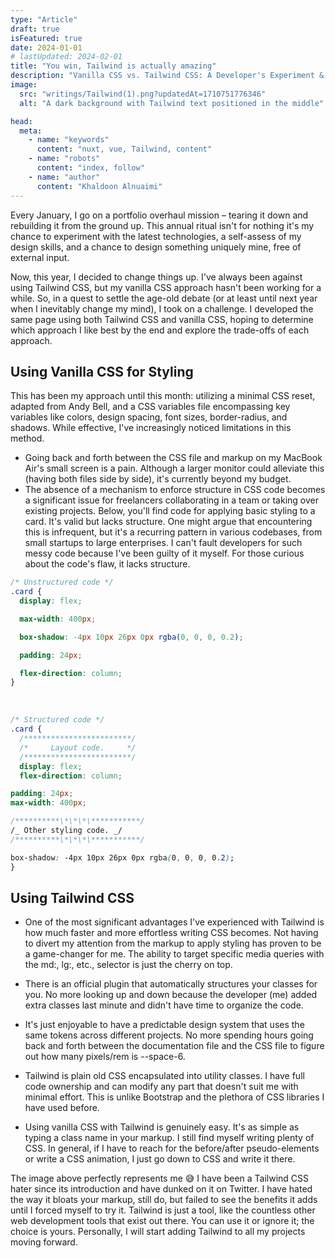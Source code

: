 ```yaml
---
type: "Article"
draft: true
isFeatured: true
date: 2024-01-01
# lastUpdated: 2024-02-01
title: "You win, Tailwind is actually amazing"
description: "Vanilla CSS vs. Tailwind CSS: A Developer's Experiment & Review! ️ Learn about the pros and cons of both approaches through a real-world comparison. Explore code structure, efficiency, and design system benefits. Find out which reigns supreme!"
image:
  src: "writings/Tailwind(1).png?updatedAt=1710751776346"
  alt: "A dark background with Tailwind text positioned in the middle"

head:
  meta:
    - name: "keywords"
      content: "nuxt, vue, Tailwind, content"
    - name: "robots"
      content: "index, follow"
    - name: "author"
      content: "Khaldoon Alnuaimi"
---
```


Every January, I go on a portfolio overhaul mission – tearing it down and rebuilding it from the ground up. This annual ritual isn't for nothing it's my chance to experiment with the latest technologies, a self-assess of my design skills, and a chance to design something uniquely mine, free of external input.

Now, this year, I decided to change things up. I've always been against using Tailwind CSS, but my vanilla CSS approach hasn't been working for a while. So, in a quest to settle the age-old debate (or at least until next year when I inevitably change my mind), I took on a challenge. I developed the same page using both Tailwind CSS and vanilla CSS, hoping to determine which approach I like best by the end and explore the trade-offs of each approach.

## Using Vanilla CSS for Styling

This has been my approach until this month: utilizing a minimal CSS reset, adapted from Andy Bell, and a CSS variables file encompassing key variables like colors, design spacing, font sizes, border-radius, and shadows. While effective, I've increasingly noticed limitations in this method.

- Going back and forth between the CSS file and markup on my MacBook Air's small screen is a pain. Although a larger monitor could alleviate this (having both files side by side), it's currently beyond my budget.
- The absence of a mechanism to enforce structure in CSS code becomes a significant issue for freelancers collaborating in a team or taking over existing projects. Below, you'll find code for applying basic styling to a card. It's valid but lacks structure. One might argue that encountering this is infrequent, but it's a recurring pattern in various codebases, from small startups to large enterprises. I can't fault developers for such messy code because I've been guilty of it myself. For those curious about the code's flaw, it lacks structure.

```css
/* Unstructured code */
.card {
  display: flex;

  max-width: 400px;

  box-shadow: -4px 10px 26px 0px rgba(0, 0, 0, 0.2);

  padding: 24px;

  flex-direction: column;
}
```

<br/>

```css
/* Structured code */
.card {
  /************************/
  /*     Layout code.     */
  /************************/
  display: flex;
  flex-direction: column;

padding: 24px;
max-width: 400px;

/**********\*\*\*\***********/
/_ Other styling code. _/
/**********\*\*\*\***********/

box-shadow: -4px 10px 26px 0px rgba(0, 0, 0, 0.2);
}

```

## Using Tailwind CSS

- One of the most significant advantages I've experienced with Tailwind is how much faster and more effortless writing CSS becomes. Not having to divert my attention from the markup to apply styling has proven to be a game-changer for me. The ability to target specific media queries with the md:, lg:, etc., selector is just the cherry on top.

- There is an official plugin that automatically structures your classes for you. No more looking up and down because the developer (me) added extra classes last minute and didn't have time to organize the code.

- It's just enjoyable to have a predictable design system that uses the same tokens across different projects. No more spending hours going back and forth between the documentation file and the CSS file to figure out how many pixels/rem is --space-6.

- Tailwind is plain old CSS encapsulated into utility classes. I have full code ownership and can modify any part that doesn't suit me with minimal effort. This is unlike Bootstrap and the plethora of CSS libraries I have used before.

- Using vanilla CSS with Tailwind is genuinely easy. It's as simple as typing a class name in your markup. I still find myself writing plenty of CSS. In general, if I have to reach for the before/after pseudo-elements or write a CSS animation, I just go down to CSS and write it there.

The image above perfectly represents me 😅 I have been a Tailwind CSS hater since its introduction and have dunked on it on Twitter. I have hated the way it bloats your markup, still do, but failed to see the benefits it adds until I forced myself to try it. Tailwind is just a tool, like the countless other web development tools that exist out there. You can use it or ignore it; the choice is yours. Personally, I will start adding Tailwind to all my projects moving forward.

```

```
